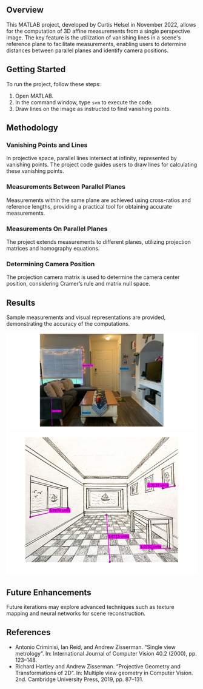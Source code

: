 ## Overview

This MATLAB project, developed by Curtis Helsel in November 2022, allows for the computation of 3D affine measurements from a single perspective image. The key feature is the utilization of vanishing lines in a scene's reference plane to facilitate measurements, enabling users to determine distances between parallel planes and identify camera positions.

## Getting Started

To run the project, follow these steps:

1. Open MATLAB.
2. In the command window, type `svm` to execute the code.
3. Draw lines on the image as instructed to find vanishing points.

## Methodology

### Vanishing Points and Lines

In projective space, parallel lines intersect at infinity, represented by vanishing points. The project code guides users to draw lines for calculating these vanishing points.

### Measurements Between Parallel Planes

Measurements within the same plane are achieved using cross-ratios and reference lengths, providing a practical tool for obtaining accurate measurements.

### Measurements On Parallel Planes

The project extends measurements to different planes, utilizing projection matrices and homography equations.

### Determining Camera Position

The projection camera matrix is used to determine the camera center position, considering Cramer’s rule and matrix null space.

## Results

Sample measurements and visual representations are provided, demonstrating the accuracy of the computations.

![Room Measurements](images/room_measurement.png)
![Sketch Measurements](images/sketch_measurement.png)

## Future Enhancements

Future iterations may explore advanced techniques such as texture mapping and neural networks for scene reconstruction.

## References
- Antonio Criminisi, Ian Reid, and Andrew Zisserman. “Single view metrology”. In: International Journal of Computer Vision 40.2 (2000), pp. 123–148.
- Richard Hartley and Andrew Zisserman. “Projective Geometry and Transformations of 2D”. In: Multiple view geometry in Computer Vision. 2nd. Cambridge University Press, 2019, pp. 87–131.
